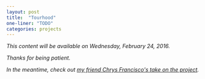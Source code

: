 ```yaml
---
layout: post
title:  "Tourhood"
one-liner: "TODO"
categories: projects
---
```

*This content will be available on Wednesday, February 24, 2016.*

*Thanks for being patient.*

*In the meantime, check out [my friend Chrys Francisco's take on the project](http://www.chrysfrancisco.com/tourhood.html).*
